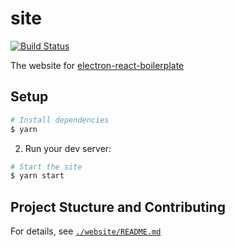 # site

[![Build Status](https://travis-ci.org/electron-react-boilerplate/site.svg?branch=master)](https://travis-ci.org/electron-react-boilerplate/site)

The website for [electron-react-boilerplate](https://github.com/electron-react-boilerplate/electron-react-boilerplate)

## Setup

```sh
# Install dependencies
$ yarn
```
2. Run your dev server:

```sh
# Start the site
$ yarn start
```

## Project Stucture and Contributing

For details, see [`./website/README.md`](https://github.com/electron-react-boilerplate/site/blob/master/website/README.md)
